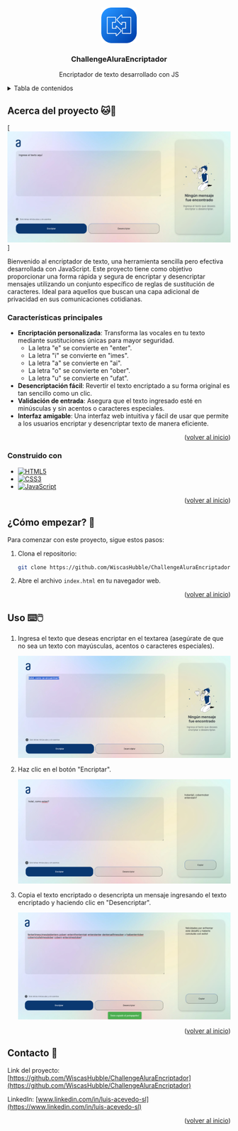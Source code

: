 <!-- Improved compatibility of volver al inicio link: See: https://github.com/othneildrew/Best-README-Template/pull/73 -->
<a id="readme-top"></a>
<!--
*** Thanks for checking out the Best-README-Template. If you have a suggestion
*** that would make this better, please fork the repo and create a pull request
*** or simply open an issue with the tag "enhancement".
*** Don't forget to give the project a star!
*** Thanks again! Now go create something AMAZING! :D
-->

<!-- PROJECT SHIELDS -->
<!--
*** I'm using markdown "reference style" links for readability.
*** Reference links are enclosed in brackets [ ] instead of parentheses ( ).
*** See the bottom of this document for the declaration of the reference variables
*** for contributors-url, forks-url, etc. This is an optional, concise syntax you may use.
*** https://www.markdownguide.org/basic-syntax/#reference-style-links
-->

<!-- PROJECT LOGO -->
<br />
<div align="center">
  <a href="https://github.com/WiscasHubble/ChallengeAluraEncriptador">
    <img src="Assets/Img/conversor.png" alt="Logo" width="80" height="80">
  </a>

<h3 align="center">ChallengeAluraEncriptador</h3>

  <p align="center">
    Encriptador de texto desarrollado con JS
  </p>
</div>

<!-- TABLE OF CONTENTS -->
<details>
  <summary>Tabla de contenidos</summary>
  <ol>
    <li>
      <a href="#acerca-del-proyecto-">Acerca del proyecto 🐱📢</a>
      <ul>
        <li><a href="#características-principales">Características principales</a></li>
        <li><a href="#construido-con">Construido con 🛠️</a></li>
      </ul>
    </li>
    <li>
      <a href="#cómo-empezar-">¿Cómo empezar? 🐣</a>
    </li>
    <li><a href="#uso-">Uso ⌨️🖱️</a></li>
    <li><a href="#contacto-">Contacto 👤</a></li>
  </ol>
</details>

<!-- ABOUT THE PROJECT -->
## Acerca del proyecto 🐱📢

[![Product Name Screen Shot][product-screenshot]]

Bienvenido al encriptador de texto, una herramienta sencilla pero efectiva desarrollada con JavaScript. Este proyecto tiene como objetivo proporcionar una forma rápida y segura de encriptar y desencriptar mensajes utilizando un conjunto específico de reglas de sustitución de caracteres. Ideal para aquellos que buscan una capa adicional de privacidad en sus comunicaciones cotidianas.

### Características principales

- **Encriptación personalizada**: Transforma las vocales en tu texto mediante sustituciones únicas para mayor seguridad.
  - La letra "e" se convierte en "enter".
  - La letra "i" se convierte en "imes".
  - La letra "a" se convierte en "ai".
  - La letra "o" se convierte en "ober".
  - La letra "u" se convierte en "ufat".
- **Desencriptación fácil**: Revertir el texto encriptado a su forma original es tan sencillo como un clic.
- **Validación de entrada**: Asegura que el texto ingresado esté en minúsculas y sin acentos o caracteres especiales.
- **Interfaz amigable**: Una interfaz web intuitiva y fácil de usar que permite a los usuarios encriptar y desencriptar texto de manera eficiente.

<p align="right">(<a href="#readme-top">volver al inicio</a>)</p>

### Construido con

* [![HTML5][HTML5]][HTML5-url]
* [![CSS3][CSS3]][CSS3-url]
* [![JavaScript][JavaScript]][JavaScript-url]

<p align="right">(<a href="#readme-top">volver al inicio</a>)</p>

<!-- GETTING STARTED -->
## ¿Cómo empezar? 🐣

Para comenzar con este proyecto, sigue estos pasos:

1. Clona el repositorio: 
    ```sh
    git clone https://github.com/WiscasHubble/ChallengeAluraEncriptador.git
    ```
2. Abre el archivo `index.html` en tu navegador web.

<p align="right">(<a href="#readme-top">volver al inicio</a>)</p>

<!-- USAGE EXAMPLES -->
## Uso ⌨️🖱️

1. Ingresa el texto que deseas encriptar en el textarea (asegúrate de que no sea un texto con mayúsculas, acentos o caracteres especiales).
   
   ![Captura del textarea](Assets/Img/Paso1.png)

2. Haz clic en el botón "Encriptar".
   
   ![Captura del botón encriptar](Assets/Img/Paso2.png)

3. Copia el texto encriptado o desencripta un mensaje ingresando el texto encriptado y haciendo clic en "Desencriptar".
   
   ![Captura del botón desencriptar](Assets/Img/Paso3.png)

<p align="right">(<a href="#readme-top">volver al inicio</a>)</p>

<!-- CONTACT -->
## Contacto 👤

Link del proyecto: [https://github.com/WiscasHubble/ChallengeAluraEncriptador](https://github.com/WiscasHubble/ChallengeAluraEncriptador)

LinkedIn: [www.linkedin.com/in/luis-acevedo-sl](https://www.linkedin.com/in/luis-acevedo-sl)

<p align="right">(<a href="#readme-top">volver al inicio</a>)</p>

<!-- MARKDOWN LINKS & IMAGES -->
<!-- https://www.markdownguide.org/basic-syntax/#reference-style-links -->
[product-screenshot]: Assets/Img/Screenshot.png
[HTML5]: https://img.shields.io/badge/HTML5-E34F26?style=for-the-badge&logo=html5&logoColor=white
[HTML5-url]: https://developer.mozilla.org/en-US/docs/Web/HTML
[CSS3]: https://img.shields.io/badge/CSS3-1572B6?style=for-the-badge&logo=css3&logoColor=white
[CSS3-url]: https://developer.mozilla.org/en-US/docs/Web/CSS
[JavaScript]: https://img.shields.io/badge/JavaScript-F7DF1E?style=for-the-badge&logo=javascript&logoColor=black
[JavaScript-url]: https://developer.mozilla.org/en-US/docs/Web/JavaScript
